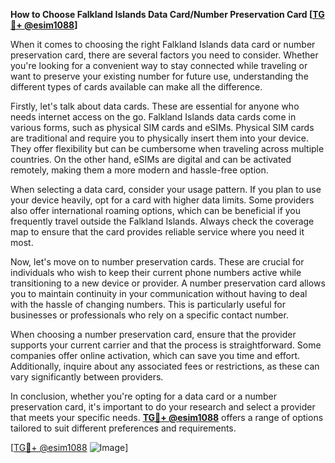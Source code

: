 **How to Choose Falkland Islands Data Card/Number Preservation Card [[TG💪+ @esim1088](https://t.me/s/esim1088)]**

When it comes to choosing the right Falkland Islands data card or number preservation card, there are several factors you need to consider. Whether you're looking for a convenient way to stay connected while traveling or want to preserve your existing number for future use, understanding the different types of cards available can make all the difference.

Firstly, let's talk about data cards. These are essential for anyone who needs internet access on the go. Falkland Islands data cards come in various forms, such as physical SIM cards and eSIMs. Physical SIM cards are traditional and require you to physically insert them into your device. They offer flexibility but can be cumbersome when traveling across multiple countries. On the other hand, eSIMs are digital and can be activated remotely, making them a more modern and hassle-free option.

When selecting a data card, consider your usage pattern. If you plan to use your device heavily, opt for a card with higher data limits. Some providers also offer international roaming options, which can be beneficial if you frequently travel outside the Falkland Islands. Always check the coverage map to ensure that the card provides reliable service where you need it most.

Now, let's move on to number preservation cards. These are crucial for individuals who wish to keep their current phone numbers active while transitioning to a new device or provider. A number preservation card allows you to maintain continuity in your communication without having to deal with the hassle of changing numbers. This is particularly useful for businesses or professionals who rely on a specific contact number.

When choosing a number preservation card, ensure that the provider supports your current carrier and that the process is straightforward. Some companies offer online activation, which can save you time and effort. Additionally, inquire about any associated fees or restrictions, as these can vary significantly between providers.

In conclusion, whether you're opting for a data card or a number preservation card, it's important to do your research and select a provider that meets your specific needs. **[TG💪+ @esim1088](https://t.me/s/esim1088)** offers a range of options tailored to suit different preferences and requirements. 

[[TG💪+ @esim1088](https://t.me/s/esim1088) ![Image](https://i.postimg.cc/Y0z9fWf4/image.png)]